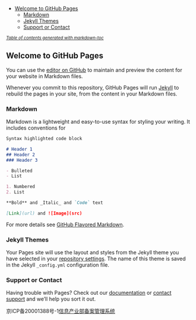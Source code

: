 - [Welcome to GitHub Pages](#welcome-to-github-pages)
  * [Markdown](#markdown)
  * [Jekyll Themes](#jekyll-themes)
  * [Support or Contact](#support-or-contact)

<small><i><a href='http://ecotrust-canada.github.io/markdown-toc/'>Table of contents generated with markdown-toc</a></i></small>


## Welcome to GitHub Pages

You can use the [editor on GitHub](https://github.com/MisonTing/misonting.github.io/edit/main/index.md) to maintain and preview the content for your website in Markdown files.

Whenever you commit to this repository, GitHub Pages will run [Jekyll](https://jekyllrb.com/) to rebuild the pages in your site, from the content in your Markdown files.

### Markdown

Markdown is a lightweight and easy-to-use syntax for styling your writing. It includes conventions for

```markdown
Syntax highlighted code block

# Header 1
## Header 2
### Header 3

- Bulleted
- List

1. Numbered
2. List

**Bold** and _Italic_ and `Code` text

[Link](url) and ![Image](src)
```

For more details see [GitHub Flavored Markdown](https://guides.github.com/features/mastering-markdown/).

### Jekyll Themes

Your Pages site will use the layout and styles from the Jekyll theme you have selected in your [repository settings](https://github.com/MisonTing/misonting.github.io/settings). The name of this theme is saved in the Jekyll `_config.yml` configuration file.

### Support or Contact

Having trouble with Pages? Check out our [documentation](https://docs.github.com/categories/github-pages-basics/) or [contact support](https://github.com/contact) and we’ll help you sort it out.




京ICP备20001388号-1[信息产业部备案管理系统](https://beian.miit.gov.cn)
